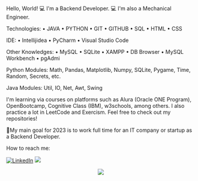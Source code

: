 Hello, World! 💻 I'm a Backend Developer. 💻  I'm also a Mechanical Engineer.

Technologies: • JAVA • PYTHON • GIT • GITHUB • SQL • HTML • CSS

IDE: • Intellijidea • PyCharm  • Visual Studio Code

Other Knowledges: • MySQL • SQLite • XAMPP •  DB Browser • MySQL Workbench • pgAdmi

Python Modules: Math, Pandas, Matplotlib, Numpy, SQLite, Pygame, Time, Random, Secrets, etc.

Java Modules: Util, IO, Net, Awt, Swing

I'm learning via courses on platforms such as Alura (Oracle ONE Program), OpenBootcamp, Cognitive Class (IBM), w3schools, among others. I also practice a lot in LeetCode and Exercism.
Feel free to check out my repositories!

🚀My main goal for 2023 is to work full time for an IT company or startup as a Backend Developer.

How to reach me:

[![LinkedIn](https://img.shields.io/badge/LinkedIn-0077B5?style=for-the-badge&logo=linkedin&logoColor=white)](https://www.linkedin.com/in/julian-giudice-940771a1/)
<a href = "mailto:juliangiudice@hotmail.com"><img src="https://img.shields.io/badge/Gmail-D14836?style=for-the-badge&logo=gmail&logoColor=white" target="_blank"></a>

<p align="center">
<img src=https://user-images.githubusercontent.com/54405665/224493196-0c43a316-648f-401f-9e9d-67b184b80d15.png
 />
</p>
